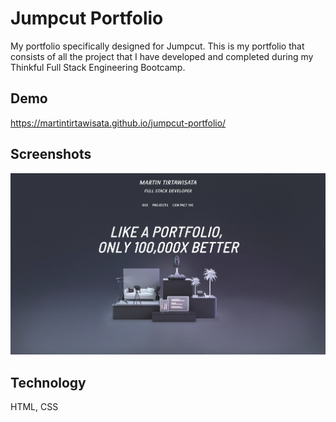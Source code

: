 # Jumpcut Portfolio
My portfolio specifically designed for Jumpcut. This is my portfolio that consists of all the project that I have developed and completed during my Thinkful Full Stack Engineering Bootcamp.

## Demo
https://martintirtawisata.github.io/jumpcut-portfolio/

## Screenshots
![](img/portfolio1.png)

## Technology
HTML, CSS
